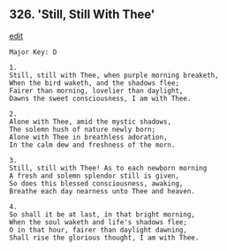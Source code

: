 
## 326.  'Still, Still With Thee'
[edit](https://docs.google.com/document/d/1J3TdyX-DPvnMfYH7nq9aVE3lae9hiwLI/edit?mode=html)



    Major Key: D

    1.
    Still, still with Thee, when purple morning breaketh,
    When the bird waketh, and the shadows flee;
    Fairer than morning, lovelier than daylight,
    Dawns the sweet consciousness, I am with Thee.

    2.
    Alone with Thee, amid the mystic shadows,
    The solemn hush of nature newly born;
    Alone with Thee in breathless adoration,
    In the calm dew and freshness of the morn.

    3.
    Still, still with Thee! As to each newborn morning
    A fresh and solemn splendor still is given,
    So does this blessed consciousness, awaking,
    Breathe each day nearness unto Thee and heaven.

    4.
    So shall it be at last, in that bright morning,
    When the soul waketh and life's shadows flee;
    O in that hour, fairer than daylight dawning,
    Shall rise the glorious thought, I am with Thee.
